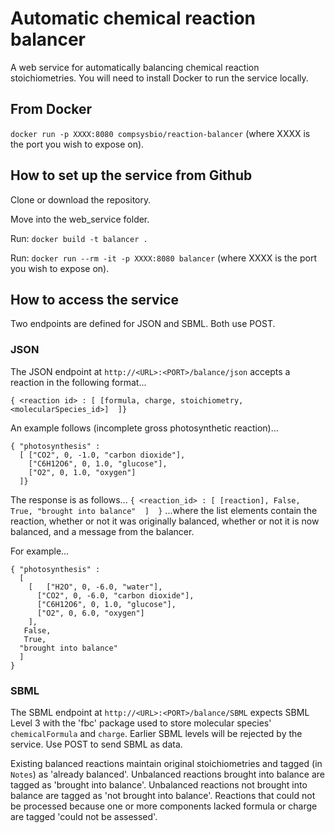 # Automatic chemical reaction balancer
A web service for automatically balancing chemical reaction stoichiometries. You will need to install Docker to run the service locally.

## From Docker
```docker run -p XXXX:8080 compsysbio/reaction-balancer``` (where XXXX is the port you wish to expose on).

## How to set up the service from Github
Clone or download the repository.

Move into the web_service folder.

Run: ```docker build -t balancer .```

Run: ```docker run --rm -it -p XXXX:8080 balancer``` (where XXXX is the port you wish to expose on).

## How to access the service
Two endpoints are defined for JSON and SBML. Both use POST.

### JSON
The JSON endpoint at ```http://<URL>:<PORT>/balance/json``` accepts a reaction in the following format...
```
{ <reaction id> : [	[formula, charge, stoichiometry, <molecularSpecies_id>]  ]}
```
An example follows (incomplete gross photosynthetic reaction)...
```
{ "photosynthesis" :
  [	["CO2", 0, -1.0, "carbon dioxide"],
    ["C6H12O6", 0, 1.0, "glucose"],
    ["O2", 0, 1.0, "oxygen"]
  ]}
```
The response is as follows...
```{ <reaction_id> : [ [reaction], False, True, "brought into balance"  ]  }```
...where the list elements contain the reaction, whether or not it was originally balanced, whether or not it is now balanced, and a message from the balancer.

For example...
```
{ "photosynthesis" :
  [
    [	["H2O", 0, -6.0, "water"],
      ["CO2", 0, -6.0, "carbon dioxide"],
      ["C6H12O6", 0, 1.0, "glucose"],
      ["O2", 0, 6.0, "oxygen"]
    ],
   False,
   True,
  "brought into balance"
  ]
}

```

### SBML
The SBML endpoint at ```http://<URL>:<PORT>/balance/SBML``` expects SBML Level 3 with the 'fbc' package used to store molecular species' ```chemicalFormula``` and ```charge```. Earlier SBML levels will be rejected by the service. Use POST to send SBML as data.

Existing balanced reactions maintain original stoichiometries and tagged (in ```Notes```) as 'already balanced'.
Unbalanced reactions brought into balance are tagged as 'brought into balance'.
Unbalanced reactions not brought into balance are tagged as 'not brought into balance'.
Reactions that could not be processed because one or more components lacked formula or charge are tagged 'could not be assessed'.
